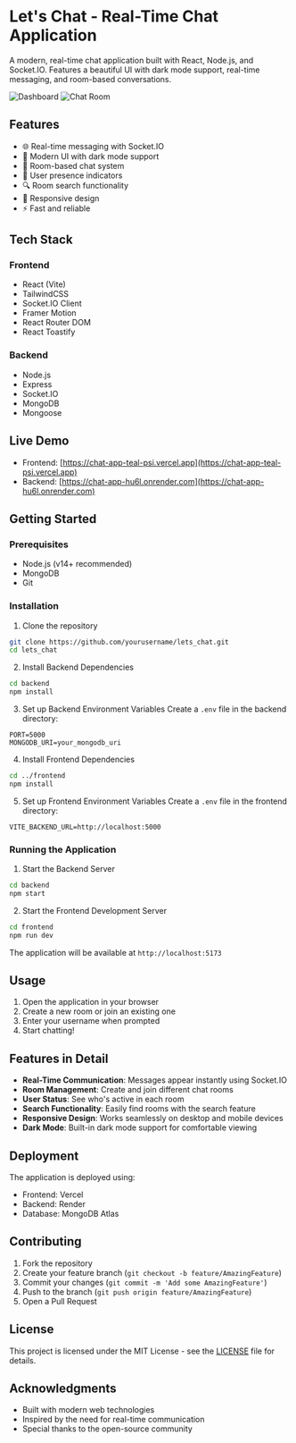 # Let's Chat - Real-Time Chat Application

A modern, real-time chat application built with React, Node.js, and Socket.IO. Features a beautiful UI with dark mode support, real-time messaging, and room-based conversations.

![Dashboard](./frontend/src/assets/dashboard.png)
![Chat Room](./frontend/src/assets/chatroom.png)

## Features

- 🌐 Real-time messaging with Socket.IO
- 🎨 Modern UI with dark mode support
- 👥 Room-based chat system
- 🚀 User presence indicators
- 🔍 Room search functionality
- 📱 Responsive design
- ⚡ Fast and reliable

## Tech Stack

### Frontend
- React (Vite)
- TailwindCSS
- Socket.IO Client
- Framer Motion
- React Router DOM
- React Toastify

### Backend
- Node.js
- Express
- Socket.IO
- MongoDB
- Mongoose

## Live Demo

- Frontend: [https://chat-app-teal-psi.vercel.app](https://chat-app-teal-psi.vercel.app)
- Backend: [https://chat-app-hu6l.onrender.com](https://chat-app-hu6l.onrender.com)

## Getting Started

### Prerequisites
- Node.js (v14+ recommended)
- MongoDB
- Git

### Installation

1. Clone the repository
```bash
git clone https://github.com/yourusername/lets_chat.git
cd lets_chat
```

2. Install Backend Dependencies
```bash
cd backend
npm install
```

3. Set up Backend Environment Variables
Create a `.env` file in the backend directory:
```env
PORT=5000
MONGODB_URI=your_mongodb_uri
```

4. Install Frontend Dependencies
```bash
cd ../frontend
npm install
```

5. Set up Frontend Environment Variables
Create a `.env` file in the frontend directory:
```env
VITE_BACKEND_URL=http://localhost:5000
```

### Running the Application

1. Start the Backend Server
```bash
cd backend
npm start
```

2. Start the Frontend Development Server
```bash
cd frontend
npm run dev
```

The application will be available at `http://localhost:5173`

## Usage

1. Open the application in your browser
2. Create a new room or join an existing one
3. Enter your username when prompted
4. Start chatting!

## Features in Detail

- **Real-Time Communication**: Messages appear instantly using Socket.IO
- **Room Management**: Create and join different chat rooms
- **User Status**: See who's active in each room
- **Search Functionality**: Easily find rooms with the search feature
- **Responsive Design**: Works seamlessly on desktop and mobile devices
- **Dark Mode**: Built-in dark mode support for comfortable viewing

## Deployment

The application is deployed using:
- Frontend: Vercel
- Backend: Render
- Database: MongoDB Atlas

## Contributing

1. Fork the repository
2. Create your feature branch (`git checkout -b feature/AmazingFeature`)
3. Commit your changes (`git commit -m 'Add some AmazingFeature'`)
4. Push to the branch (`git push origin feature/AmazingFeature`)
5. Open a Pull Request

## License

This project is licensed under the MIT License - see the [LICENSE](LICENSE) file for details.

## Acknowledgments

- Built with modern web technologies
- Inspired by the need for real-time communication
- Special thanks to the open-source community 